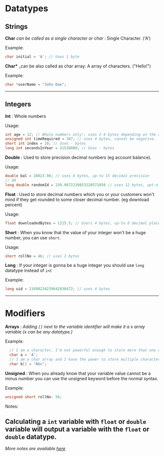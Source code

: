 # Datatypes

## Strings

**Char** _can be called as a single character or char_ : Single Character. ('A')

Example:

```c
char initial = 'A'; // Uses 1 byte
```

**Char\*** \_can be also called as char array: A array of characters. ("Hello!")

Example:

```c
char *userName = "John Doe";
```

---

## Integers

**Int** : Whole numbers

Usage:

```c
int age = 12; // Whole numbers only!, uses 2-4 bytes depending on the architecture
unsigned int timeRequired = 387; // uses 4 bytes, cannot be negative.
short int index = 10; // Uses - bytes
long int secondsInYear = 31536000; // Uses - bytes
```

**Double** : Used to store precision decimal numbers (eg account balance).

Usage:

```c
double bal = 28823.98; // uses 8 bytes, up-to 15 decimal precision
// OR
long double randomId = 239.9872239853220571850 // uses 12 bytes, upt-o 19 decimal places precision
```

**Float** : Used to store decimal numbers which you or your customers won't mind if they get rounded to some closer decimal number. (eg download percent)

Usage:

```c
float downloadedBytes = 1215.5; // Users 4 bytes, up-to 6 decimal places precision
```

**Short** : When you know that the value of your integer won't be a huge number, you can use `short`.

Usage:

```c
short rollNo = 46; // uses 2 bytes
```

**Long** : If your integer is gonna be a huge integer you should use `long` datatype instead of `int`

Example:

```c
long uid = 23498234239642938472; // uses 4 bytes
```

---

# Modifiers

**Arrays** : _Adding `[]` next to the variable identifier will make it a x array variable (x can be any datatype.)_

Example:

```c
  // I am a character, I'm not powerful enough to store more than one character ):
  char a = 'A';
  // I am a char array and I have the power to store multiple characters in me.
  char b[] = "Abc";
```

**Unsigned** : When you already know that your variable value cannot be a minus number you can use the unsigned keyword before the normal syntax.

Example:

```c
unsigned short rollNo: 56;
```

Notes:

## Calculating a `int` variable with `float` or `double` variable will output a variable with the `float` or `double` datatype.

_More notes are available [here](https://www.javatpoint.com/data-types-in-c)_
